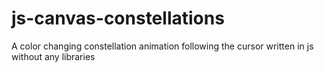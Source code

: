 # js-canvas-constellations
A color changing constellation animation following the cursor written in js without any libraries
